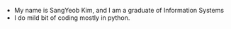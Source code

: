 - My name is SangYeob Kim, and I am a graduate of Information Systems
- I do mild bit of coding mostly in python.
